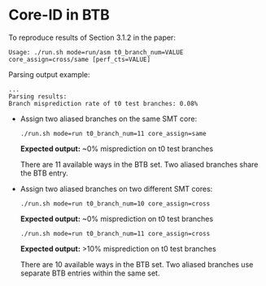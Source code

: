 # Core-ID in BTB

To reproduce results of Section 3.1.2 in the paper:
```
Usage: ./run.sh mode=run/asm t0_branch_num=VALUE core_assign=cross/same [perf_cts=VALUE]
```

Parsing output example:
```
...
Parsing results:
Branch misprediction rate of t0 test branches: 0.08%
```

* Assign two aliased branches on the same SMT core:
    ```
    ./run.sh mode=run t0_branch_num=11 core_assign=same
    ```
    **Expected output:** ~0% misprediction on t0 test branches
  
    There are 11 available ways in the BTB set. Two aliased branches share the BTB entry.


* Assign two aliased branches on two different SMT cores:
    ```
    ./run.sh mode=run t0_branch_num=10 core_assign=cross
    ```
    **Expected output:** ~0% misprediction on t0 test branches
    
    ```
    ./run.sh mode=run t0_branch_num=11 core_assign=cross
    ```
    **Expected output:** >10% misprediction on t0 test branches
  
    There are 10 available ways in the BTB set. Two aliased branches use separate BTB entries within the same set.
